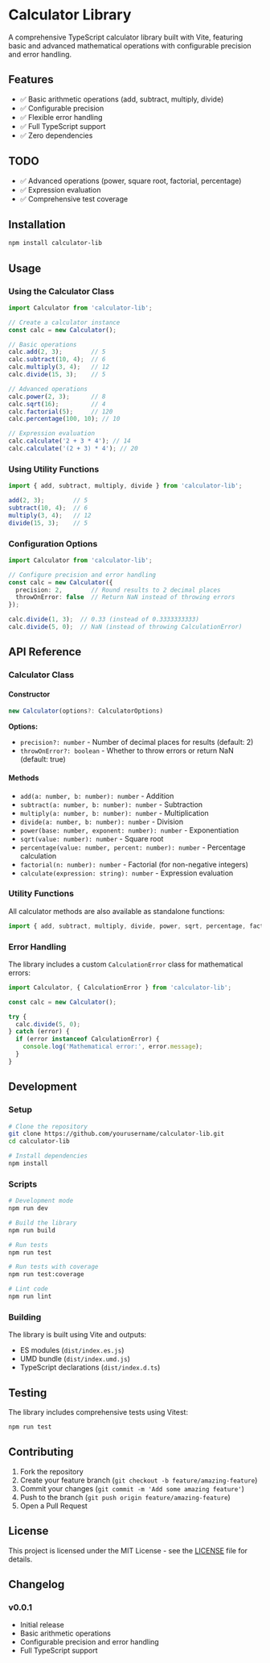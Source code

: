 # Calculator Library

A comprehensive TypeScript calculator library built with Vite, featuring basic and advanced mathematical operations with configurable precision and error handling.

## Features

- ✅ Basic arithmetic operations (add, subtract, multiply, divide)
- ✅ Configurable precision
- ✅ Flexible error handling
- ✅ Full TypeScript support
- ✅ Zero dependencies


## TODO
- ✅ Advanced operations (power, square root, factorial, percentage)
- ✅ Expression evaluation
- ✅ Comprehensive test coverage

## Installation

```bash
npm install calculator-lib
```

## Usage

### Using the Calculator Class

```typescript
import Calculator from 'calculator-lib';

// Create a calculator instance
const calc = new Calculator();

// Basic operations
calc.add(2, 3);        // 5
calc.subtract(10, 4);  // 6
calc.multiply(3, 4);   // 12
calc.divide(15, 3);    // 5

// Advanced operations
calc.power(2, 3);      // 8
calc.sqrt(16);         // 4
calc.factorial(5);     // 120
calc.percentage(100, 10); // 10

// Expression evaluation
calc.calculate('2 + 3 * 4'); // 14
calc.calculate('(2 + 3) * 4'); // 20
```

### Using Utility Functions

```typescript
import { add, subtract, multiply, divide } from 'calculator-lib';

add(2, 3);        // 5
subtract(10, 4);  // 6
multiply(3, 4);   // 12
divide(15, 3);    // 5
```

### Configuration Options

```typescript
import Calculator from 'calculator-lib';

// Configure precision and error handling
const calc = new Calculator({
  precision: 2,        // Round results to 2 decimal places
  throwOnError: false  // Return NaN instead of throwing errors
});

calc.divide(1, 3);  // 0.33 (instead of 0.3333333333)
calc.divide(5, 0);  // NaN (instead of throwing CalculationError)
```

## API Reference

### Calculator Class

#### Constructor

```typescript
new Calculator(options?: CalculatorOptions)
```

**Options:**
- `precision?: number` - Number of decimal places for results (default: 2)
- `throwOnError?: boolean` - Whether to throw errors or return NaN (default: true)

#### Methods

- `add(a: number, b: number): number` - Addition
- `subtract(a: number, b: number): number` - Subtraction
- `multiply(a: number, b: number): number` - Multiplication
- `divide(a: number, b: number): number` - Division
- `power(base: number, exponent: number): number` - Exponentiation
- `sqrt(value: number): number` - Square root
- `percentage(value: number, percent: number): number` - Percentage calculation
- `factorial(n: number): number` - Factorial (for non-negative integers)
- `calculate(expression: string): number` - Expression evaluation

### Utility Functions

All calculator methods are also available as standalone functions:

```typescript
import { add, subtract, multiply, divide, power, sqrt, percentage, factorial } from 'calculator-lib';
```

### Error Handling

The library includes a custom `CalculationError` class for mathematical errors:

```typescript
import Calculator, { CalculationError } from 'calculator-lib';

const calc = new Calculator();

try {
  calc.divide(5, 0);
} catch (error) {
  if (error instanceof CalculationError) {
    console.log('Mathematical error:', error.message);
  }
}
```

## Development

### Setup

```bash
# Clone the repository
git clone https://github.com/yourusername/calculator-lib.git
cd calculator-lib

# Install dependencies
npm install
```

### Scripts

```bash
# Development mode
npm run dev

# Build the library
npm run build

# Run tests
npm run test

# Run tests with coverage
npm run test:coverage

# Lint code
npm run lint
```

### Building

The library is built using Vite and outputs:
- ES modules (`dist/index.es.js`)
- UMD bundle (`dist/index.umd.js`)
- TypeScript declarations (`dist/index.d.ts`)

## Testing

The library includes comprehensive tests using Vitest:

```bash
npm run test
```

## Contributing

1. Fork the repository
2. Create your feature branch (`git checkout -b feature/amazing-feature`)
3. Commit your changes (`git commit -m 'Add some amazing feature'`)
4. Push to the branch (`git push origin feature/amazing-feature`)
5. Open a Pull Request

## License

This project is licensed under the MIT License - see the [LICENSE](LICENSE) file for details.

## Changelog

### v0.0.1
- Initial release
- Basic arithmetic operations
- Configurable precision and error handling
- Full TypeScript support
